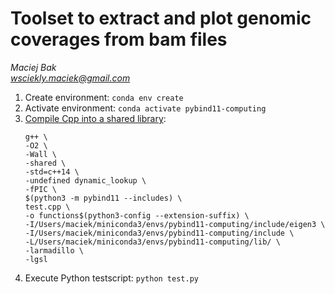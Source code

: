 # Toolset to extract and plot genomic coverages from bam files
*Maciej Bak  
wsciekly.maciek@gmail.com*

1. Create environment: `conda env create`
2. Activate environment: `conda activate pybind11-computing`
3. [Compile Cpp into a shared library](https://pybind11.readthedocs.io/en/stable/compiling.html#building-manually):
    ```
    g++ \
    -O2 \
    -Wall \
    -shared \
    -std=c++14 \
    -undefined dynamic_lookup \
    -fPIC \
    $(python3 -m pybind11 --includes) \
    test.cpp \
    -o functions$(python3-config --extension-suffix) \
    -I/Users/maciek/miniconda3/envs/pybind11-computing/include/eigen3 \
    -I/Users/maciek/miniconda3/envs/pybind11-computing/include \
    -L/Users/maciek/miniconda3/envs/pybind11-computing/lib/ \
    -larmadillo \
    -lgsl
    ```
4. Execute Python testscript: `python test.py`
